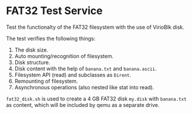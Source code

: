 # FAT32 Test Service

Test the functionalty of the FAT32 filesystem with the use of VirioBlk disk.

The test verifies the following things:

1. The disk size.
2. Auto mounting/recognition of filesystem.
3. Disk structure.
4. Disk content with the help of `banana.txt` and `banana.ascii`.
5. Filesystem API (read) and subclasses as `Dirent`.
6. Remounting of filesystem.
7. Asynchronous operations (also nested like stat into read).

`fat32_disk.sh` is used to create a 4 GB FAT32 disk `my.disk` with `banana.txt` as content, which will be included by qemu as a separate drive.

